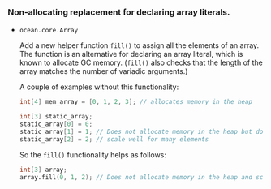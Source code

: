 ### Non-allocating replacement for declaring array literals.

* `ocean.core.Array`

  Add a new helper function `fill()` to assign all the elements of an array.
  The function is an alternative for declaring an array literal, which is
  known to allocate GC memory. (`fill()` also checks that the length of the
  array matches the number of variadic arguments.)

  A couple of examples without this functionality:

  ```D
  int[4] mem_array = [0, 1, 2, 3]; // allocates memory in the heap

  int[3] static_array;
  static_array[0] = 0;
  static_array[1] = 1; // Does not allocate memory in the heap but does not
  static_array[2] = 2; // scale well for many elements
  ```

  So the `fill()` functionality helps as follows:

  ```D
  int[3] array;
  array.fill(0, 1, 2); // Does not allocate memory in the heap and scale well
  ```
